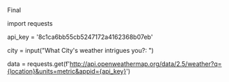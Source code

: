 Final

import requests

api_key = '8c1ca6bb55cb5247172a4162368b07eb'

city = input("What City's weather intrigues you?: ")

data = requests.get(f'http://api.openweathermap.org/data/2.5/weather?q={location}&units=metric&appid={api_key}')
